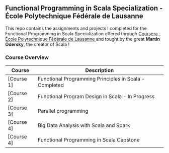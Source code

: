 Functional Programming in Scala Specialization - École Polytechnique Fédérale de Lausanne
---

This repo contains the assignments and projects I completed for the Functional Programming in Scala Specialization 
offered through [ Coursera - École Polytechnique Fédérale de Lausanne ](https://www.coursera.org/specializations/scala) and tought by the great <b>Martin Odersky</b>, the creator of Scala !

### Course Overview

| Course | Description |
|--------------------------------------------------------------------------------------------------------------|-------------------------------------------------------------------------------------------------------------------------------------------------------------------|
| [Course 1] | Functional Programming Principles in Scala - Completed |
| [Course 2] | Functional Program Design in Scala - In Progress |
| [Course 3] | Parallel programming |
| [Course 4] | Big Data Analysis with Scala and Spark |
| [Course 4] | Functional Programming in Scala Capstone |

